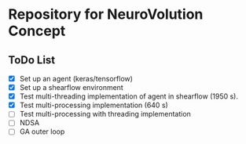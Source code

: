 # Repository for NeuroVolution Concept

## ToDo List
- [x] Set up an agent (keras/tensorflow)
- [x] Set up a shearflow environment
- [x] Test multi-threading implementation of agent in shearflow (1950 s).
- [x] Test multi-processing implementation (640 s)
- [ ] Test multi-processing with threading implementation
- [ ] NDSA
- [ ] GA outer loop